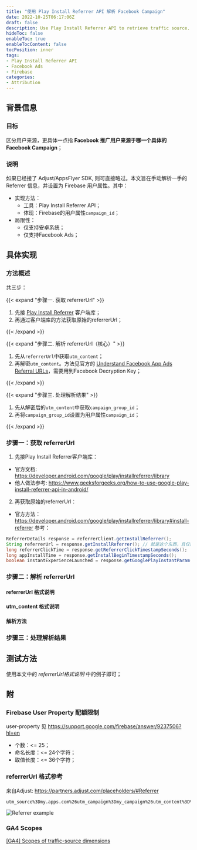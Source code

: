```yaml
---
title: "使用 Play Install Referrer API 解析 Facebook Campaign"
date: 2022-10-25T06:17:06Z
draft: false
description: Use Play Install Referrer API to retrieve traffic source.
hideToc: false
enableToc: true
enableTocContent: false
tocPosition: inner
tags:
- Play Install Referrer API
- Facebook Ads
- Firebase
categories:
- Attribution
---
```


## 背景信息

### 目标

区分用户来源，更具体一点指 **Facebook 推广用户来源于哪一个具体的 Facebook Campaign**；

### 说明

如果已经接了 Adjust/AppsFlyer SDK, 则可直接略过。本文旨在手动解析一手的 Referrer 信息，并设置为 Firebase 用户属性。其中：

- 实现方法：
  - 工具：Play Install Referrer API；
  - 体现：Firebase的用户属性`campaign_id`；
- 局限性：
  - 仅支持安卓系统；
  - 仅支持Facebook Ads；

## 具体实现

### 方法概述

共三步：

{{< expand "步骤一. 获取 referrerUrl" >}}

1. 先接 [Play Install Referrer](https://developer.android.com/google/play/installreferrer/library) 客户端库；
2. 再通过客户端库的方法获取原始的referrerUrl；

{{< /expand >}}

{{< expand "步骤二. 解析 referrerUrl（核心）" >}}

1. 先从`referrerUrl`中获取`utm_content`；
2. 再解密`utm_content`。方法见官方的 [Understand Facebook App Ads Referral URLs](https://developers.facebook.com/docs/app-ads/install-referrer/#step-3--decrypt-your-data)，需要用到Facebook Decryption Key；

{{< /expand >}}

{{< expand "步骤三. 处理解析结果" >}}

1. 先从解密后的`utm_content`中获取`campaign_group_id`；
2. 再将`campaign_group_id`设置为用户属性`campaign_id`；

{{< /expand >}}

### 步骤一：获取 referrerUrl

1. 先接Play Install Referrer客户端库：
  - 官方文档: https://developer.android.com/google/play/installreferrer/library
  - 他人做法参考: https://www.geeksforgeeks.org/how-to-use-google-play-install-referrer-api-in-android/
2. 再获取原始的referrerUrl：
  - 官方方法：https://developer.android.com/google/play/installreferrer/library#install-referrer
    参考：
```java
ReferrerDetails response = referrerClient.getInstallReferrer();
String referrerUrl = response.getInstallReferrer(); // 就是这个东西，且仅需这一个
long referrerClickTime = response.getReferrerClickTimestampSeconds();
long appInstallTime = response.getInstallBeginTimestampSeconds();
boolean instantExperienceLaunched = response.getGooglePlayInstantParam();
```

### 步骤二：解析 referrerUrl

#### referrerUrl 格式说明

#### utm_content 格式说明


#### 解析方法


### 步骤三：处理解析结果


## 测试方法

使用本文中的 *referrerUrl格式说明* 中的例子即可；

## 附

### Firebase User Property 配额限制

user-property 见 https://support.google.com/firebase/answer/9237506?hl=en

- 个数：<= 25；
- 命名长度：<= 24个字符；
- 取值长度：<= 36个字符；

### referrerUrl 格式参考

来自Adjust: https://partners.adjust.com/placeholders/#Referrer

```url
utm_source%3Dmy.apps.com%26utm_campaign%3Dmy_campaign%26utm_content%3D%7B%22key1%22%3A0%2C%22key2%22%3A1623237220%7D
```

<img src='/images/posts/referrer-example.png' alt='Referrer example'>

### GA4 Scopes

[[GA4] Scopes of traffic-source dimensions](https://support.google.com/analytics/answer/11080067?hl=en#zippy=%2Cin-this-article)
